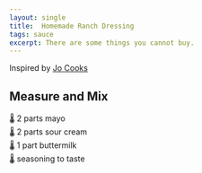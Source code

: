 ```yaml
---
layout: single
title:  Homemade Ranch Dressing
tags: sauce
excerpt: There are some things you cannot buy.
---
```

Inspired by [Jo Cooks](https://www.jocooks.com/recipes/homemade-ranch-dressing-mix/)

## Measure and Mix
🌡️ 2 parts mayo  
🌡️ 2 parts sour cream  
🌡️ 1 part buttermilk  
🌡️ seasoning to taste  